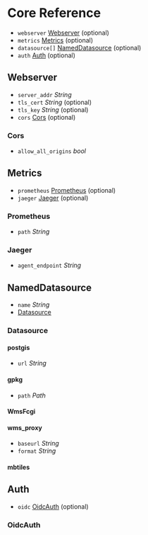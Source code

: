 # Core Reference

* `webserver` [Webserver](#webserver) (optional)
* `metrics` [Metrics](#metrics) (optional)
* `datasource[]` [NamedDatasource](#nameddatasource) (optional)
* `auth` [Auth](#auth) (optional)

## Webserver

* `server_addr` *String*
* `tls_cert` *String* (optional)
* `tls_key` *String* (optional)
* `cors` [Cors](#cors) (optional)

### Cors

* `allow_all_origins` *bool*

## Metrics

* `prometheus` [Prometheus](#prometheus) (optional)
* `jaeger` [Jaeger](#jaeger) (optional)

### Prometheus

* `path` *String*

### Jaeger

* `agent_endpoint` *String*

## NamedDatasource

* `name` *String*
* [Datasource](#datasource)

### Datasource


#### postgis

* `url` *String*

#### gpkg

* `path` *Path*

#### WmsFcgi


#### wms_proxy

* `baseurl` *String*
* `format` *String*

#### mbtiles


## Auth

* `oidc` [OidcAuth](#oidcauth) (optional)

### OidcAuth

